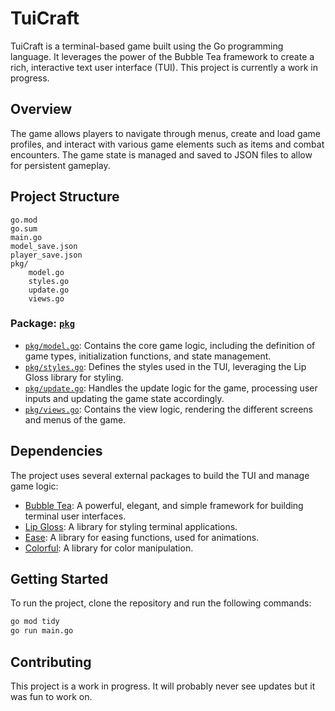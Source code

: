 # TuiCraft

TuiCraft is a terminal-based game built using the Go programming language. It leverages the power of the Bubble Tea framework to create a rich, interactive text user interface (TUI). This project is currently a work in progress.

## Overview

The game allows players to navigate through menus, create and load game profiles, and interact with various game elements such as items and combat encounters. The game state is managed and saved to JSON files to allow for persistent gameplay.

## Project Structure

```.gitignore
go.mod
go.sum
main.go
model_save.json
player_save.json
pkg/
    model.go
    styles.go
    update.go
    views.go
```

### Package: [`pkg`](pkg)

- [`pkg/model.go`](pkg/model.go): Contains the core game logic, including the definition of game types, initialization functions, and state management.
- [`pkg/styles.go`](pkg/styles.go): Defines the styles used in the TUI, leveraging the Lip Gloss library for styling.
- [`pkg/update.go`](pkg/update.go): Handles the update logic for the game, processing user inputs and updating the game state accordingly.
- [`pkg/views.go`](pkg/views.go): Contains the view logic, rendering the different screens and menus of the game.

## Dependencies

The project uses several external packages to build the TUI and manage game logic:

- [Bubble Tea](https://github.com/charmbracelet/bubbletea): A powerful, elegant, and simple framework for building terminal user interfaces.
- [Lip Gloss](https://github.com/charmbracelet/lipgloss): A library for styling terminal applications.
- [Ease](https://github.com/fogleman/ease): A library for easing functions, used for animations.
- [Colorful](https://github.com/lucasb-eyer/go-colorful): A library for color manipulation.

## Getting Started

To run the project, clone the repository and run the following commands:

```sh
go mod tidy
go run main.go
```

## Contributing
This project is a work in progress. It will probably never see updates but it was fun to work on.